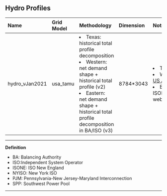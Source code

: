 ## Hydro Profiles

| Name            | Grid Model | Methodology  | Dimension    | Notes
|:----------------|:-----------|:-------------|:-------------|:------------|
| hydro_vJan2021  | usa_tamu   | <li>Texas: historical total profile decomposition</li><li>Western: net demand shape + historical total profile (v2)</li><li>Eastern: net demand shape + historical total profile decomposition in BA/ISO (v3)</li> | 8784*3043 | <li>Texas: ERCOT</li><li>Western: [EIA 923] + [US Army Corps][USACE_dataquery]</li><li>Eastern: [EIA 923] + ISONE/NYISO/PJM/SPP websites</li> |

---
**Definition**
* BA: Balancing Authority
* ISO:Independent System Operator
* ISONE: ISO New England
* NYISO: New York ISO
* PJM: Pennsylvania-New Jersey-Maryland Interconnection
* SPP: Southwest Power Pool

---

[ERCOT_generation]: http://www.ercot.com/gridinfo/generation/
[hydro_cf]: https://www.eia.gov/electricity/annual/html/epa_04_08_b.html
[USACE_dataquery]: http://www.nwd-wc.usace.army.mil/dd/common/dataquery/www/
[EIA 923]: https://www.eia.gov/electricity/data/eia923/
[ISO New England]: https://www.iso-ne.com/isoexpress/
[NY ISO]: http://mis.nyiso.com/public/P-63list.htm
[PJM]: http://dataminer2.pjm.com/feed/gen_by_fuel
[Southwest Power Pool]: https://marketplace.spp.org/pages/generation-mix-historical
